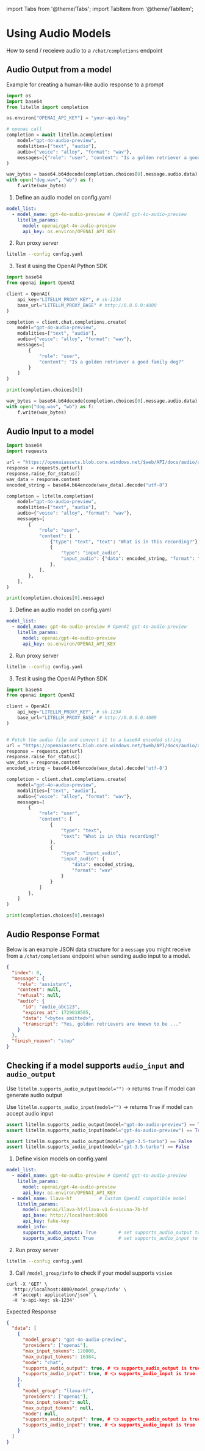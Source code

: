 import Tabs from '@theme/Tabs';
import TabItem from '@theme/TabItem';

# Using Audio Models

How to send / receieve audio to a `/chat/completions` endpoint


## Audio Output from a model

Example for creating a human-like audio response to a prompt

<Tabs>

<TabItem label="LiteLLM Python SDK" value="Python">

```python
import os 
import base64
from litellm import completion

os.environ["OPENAI_API_KEY"] = "your-api-key"

# openai call
completion = await litellm.acompletion(
    model="gpt-4o-audio-preview",
    modalities=["text", "audio"],
    audio={"voice": "alloy", "format": "wav"},
    messages=[{"role": "user", "content": "Is a golden retriever a good family dog?"}],
)

wav_bytes = base64.b64decode(completion.choices[0].message.audio.data)
with open("dog.wav", "wb") as f:
    f.write(wav_bytes)
```

</TabItem>
<TabItem label="LiteLLM Proxy Server" value="proxy">

1. Define an audio model on config.yaml

```yaml
model_list:
  - model_name: gpt-4o-audio-preview # OpenAI gpt-4o-audio-preview
    litellm_params:
      model: openai/gpt-4o-audio-preview
      api_key: os.environ/OPENAI_API_KEY 

```

2. Run proxy server

```bash
litellm --config config.yaml
```

3. Test it using the OpenAI Python SDK


```python
import base64
from openai import OpenAI

client = OpenAI(
    api_key="LITELLM_PROXY_KEY", # sk-1234
    base_url="LITELLM_PROXY_BASE" # http://0.0.0.0:4000
)

completion = client.chat.completions.create(
    model="gpt-4o-audio-preview",
    modalities=["text", "audio"],
    audio={"voice": "alloy", "format": "wav"},
    messages=[
        {
            "role": "user",
            "content": "Is a golden retriever a good family dog?"
        }
    ]
)

print(completion.choices[0])

wav_bytes = base64.b64decode(completion.choices[0].message.audio.data)
with open("dog.wav", "wb") as f:
    f.write(wav_bytes)

```




</TabItem>
</Tabs>

## Audio Input to a model


<Tabs>

<TabItem label="LiteLLM Python SDK" value="Python">

```python
import base64
import requests

url = "https://openaiassets.blob.core.windows.net/$web/API/docs/audio/alloy.wav"
response = requests.get(url)
response.raise_for_status()
wav_data = response.content
encoded_string = base64.b64encode(wav_data).decode("utf-8")

completion = litellm.completion(
    model="gpt-4o-audio-preview",
    modalities=["text", "audio"],
    audio={"voice": "alloy", "format": "wav"},
    messages=[
        {
            "role": "user",
            "content": [
                {"type": "text", "text": "What is in this recording?"},
                {
                    "type": "input_audio",
                    "input_audio": {"data": encoded_string, "format": "wav"},
                },
            ],
        },
    ],
)

print(completion.choices[0].message)
```

</TabItem>

<TabItem label="LiteLLM Proxy Server" value="proxy">


1. Define an audio model on config.yaml

```yaml
model_list:
  - model_name: gpt-4o-audio-preview # OpenAI gpt-4o-audio-preview
    litellm_params:
      model: openai/gpt-4o-audio-preview
      api_key: os.environ/OPENAI_API_KEY 

```

2. Run proxy server

```bash
litellm --config config.yaml
```

3. Test it using the OpenAI Python SDK


```python
import base64
from openai import OpenAI

client = OpenAI(
    api_key="LITELLM_PROXY_KEY", # sk-1234
    base_url="LITELLM_PROXY_BASE" # http://0.0.0.0:4000
)


# Fetch the audio file and convert it to a base64 encoded string
url = "https://openaiassets.blob.core.windows.net/$web/API/docs/audio/alloy.wav"
response = requests.get(url)
response.raise_for_status()
wav_data = response.content
encoded_string = base64.b64encode(wav_data).decode('utf-8')

completion = client.chat.completions.create(
    model="gpt-4o-audio-preview",
    modalities=["text", "audio"],
    audio={"voice": "alloy", "format": "wav"},
    messages=[
        {
            "role": "user",
            "content": [
                { 
                    "type": "text",
                    "text": "What is in this recording?"
                },
                {
                    "type": "input_audio",
                    "input_audio": {
                        "data": encoded_string,
                        "format": "wav"
                    }
                }
            ]
        },
    ]
)

print(completion.choices[0].message)
```


</TabItem>
</Tabs>

## Audio Response Format

Below is an example JSON data structure for a `message` you might receive from a `/chat/completions` endpoint when sending audio input to a model.

```json
{
  "index": 0,
  "message": {
    "role": "assistant",
    "content": null,
    "refusal": null,
    "audio": {
      "id": "audio_abc123",
      "expires_at": 1729018505,
      "data": "<bytes omitted>",
      "transcript": "Yes, golden retrievers are known to be ..."
    }
  },
  "finish_reason": "stop"
}
```


## Checking if a model supports `audio_input` and `audio_output`

<Tabs>
<TabItem label="LiteLLM Python SDK" value="Python">

Use `litellm.supports_audio_output(model="")` -> returns `True` if model can generate audio output

Use `litellm.supports_audio_input(model="")` -> returns `True` if model can accept audio input

```python
assert litellm.supports_audio_output(model="gpt-4o-audio-preview") == True
assert litellm.supports_audio_input(model="gpt-4o-audio-preview") == True

assert litellm.supports_audio_output(model="gpt-3.5-turbo") == False
assert litellm.supports_audio_input(model="gpt-3.5-turbo") == False
```
</TabItem>

<TabItem label="LiteLLM Proxy Server" value="proxy">


1. Define vision models on config.yaml

```yaml
model_list:
  - model_name: gpt-4o-audio-preview # OpenAI gpt-4o-audio-preview
    litellm_params:
      model: openai/gpt-4o-audio-preview
      api_key: os.environ/OPENAI_API_KEY
  - model_name: llava-hf          # Custom OpenAI compatible model
    litellm_params:
      model: openai/llava-hf/llava-v1.6-vicuna-7b-hf
      api_base: http://localhost:8000
      api_key: fake-key
    model_info:
      supports_audio_output: True        # set supports_audio_output to True so /model/info returns this attribute as True
      supports_audio_input: True         # set supports_audio_input to True so /model/info returns this attribute as True
```

2. Run proxy server

```bash
litellm --config config.yaml
```

3. Call `/model_group/info` to check if your model supports `vision`

```shell
curl -X 'GET' \
  'http://localhost:4000/model_group/info' \
  -H 'accept: application/json' \
  -H 'x-api-key: sk-1234'
```

Expected Response 

```json
{
  "data": [
    {
      "model_group": "gpt-4o-audio-preview",
      "providers": ["openai"],
      "max_input_tokens": 128000,
      "max_output_tokens": 16384,
      "mode": "chat",
      "supports_audio_output": true, # 👈 supports_audio_output is true
      "supports_audio_input": true, # 👈 supports_audio_input is true
    },
    {
      "model_group": "llava-hf",
      "providers": ["openai"],
      "max_input_tokens": null,
      "max_output_tokens": null,
      "mode": null,
      "supports_audio_output": true, # 👈 supports_audio_output is true
      "supports_audio_input": true, # 👈 supports_audio_input is true
    }
  ]
}
```

</TabItem>
</Tabs>